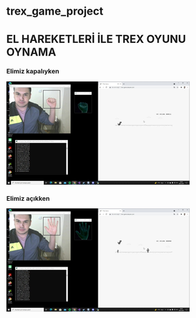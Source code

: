 # trex_game_project

<h1>EL HAREKETLERİ İLE TREX OYUNU OYNAMA</h1>

<p><h3>Elimiz kapalıyken</h3></p> 
<img src="readme/output_1.jpg" width="480" height="270" >

<h3>Elimiz açıkken</h3>

<img src="readme/output_2.jpg" width="480" height="270" >
